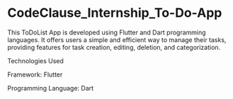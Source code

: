 # CodeClause_Internship_To-Do-App

This ToDoList App is developed using Flutter and Dart programming languages. It offers users a simple and efficient way to manage their tasks, providing features for task creation, editing, deletion, and categorization.

Technologies Used

Framework: Flutter

Programming Language: Dart
